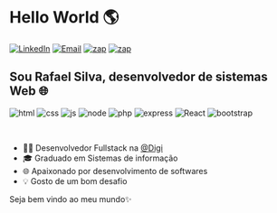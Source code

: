 # Hello World 🌎
[![LinkedIn](https://img.shields.io/badge/-LinkedIn-FF9800?style=flat-square&amp;logo=Linkedin&amp;logoColor=white&amp)](https://www.linkedin.com/in/rafael-silva-53474720b/)
[![Email](https://img.shields.io/badge/Gmail-FF9800?style=flat-square&amp;&logo=gmail&logoColor=white)](mailto:rafaelkaperski@gmail.com)
[![zap](https://img.shields.io/badge/WhatsApp-FF9800?style=flat-square&amp;&logo=whatsapp&logoColor=white)](https://api.whatsapp.com/send?phone=5511983743416)
[![zap](https://img.shields.io/badge/HackerRank-FF9800?style=flat-square&amp;&logo=hackerrank&logoColor=white)](https://www.hackerrank.com/profile/rafaelkaperski)

## Sou Rafael Silva, desenvolvedor de sistemas Web 🌐

![html](https://img.shields.io/badge/HTML5-FF9800?style=for-the-badge&logo=html5&logoColor=white)
![css](https://img.shields.io/badge/CSS3-FF9800?style=for-the-badge&logo=css3&logoColor=white)
![js](https://img.shields.io/badge/JavaScript-FF9800?style=for-the-badge&logo=javascript&logoColor=white)
![node](https://img.shields.io/badge/Node.js-FF9800?style=for-the-badge&logo=node.js&logoColor=white)
![php](https://img.shields.io/badge/PHP-FF9800?style=for-the-badge&logo=php&logoColor=white)
![express](https://img.shields.io/badge/Express.js-FF9800?style=for-the-badge)
![React](https://img.shields.io/badge/React-FF9800?style=for-the-badge&logo=react&logoColor=white)
![bootstrap](https://img.shields.io/badge/Bootstrap-FF9800?style=for-the-badge&logo=bootstrap&logoColor=white)

</br>

* 👩‍💻 Desenvolvedor Fullstack na [@Digi](https://www.digi.ag/)
* 🎓 Graduado em Sistemas de informação
* 🌐 Apaixonado por desenvolvimento de softwares
* 💡 Gosto de um bom desafio

Seja bem vindo ao meu mundo✨
